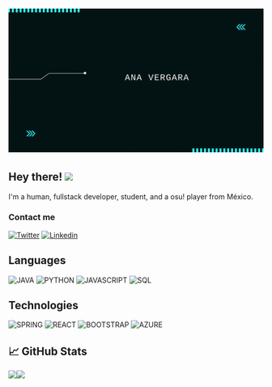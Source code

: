 <h1 align="center">
  <img src="assets/banner-git.gif" alt="Marton Lederer" />
</h1>

## Hey there! <img src="https://bestanimations.com/media/cats/1056407217cute-kitty-animated-gif-59.gif" width="25px">

I'm a human, fullstack developer, student,  and a osu! player from México.

### Contact me 
[![Twitter](https://img.shields.io/badge/Twitter-1DA1F2?style=for-the-badge&logo=twitter&logoColor=white)](https://twitter.com/intent/follow?screen_name=__anver)
[![Linkedin](https://img.shields.io/badge/LinkedIn-0077B5?style=for-the-badge&logo=linkedin&logoColor=white)](https://www.linkedin.com/in/anverdev)

## Languages

![JAVA](https://img.shields.io/badge/-Java-001?style=for-the-badge&logo=Java&color=167a5d)
![PYTHON](https://img.shields.io/badge/-Python-000?style=for-the-badge&logo=Python&color=167a5d)
![JAVASCRIPT](https://img.shields.io/badge/-JavaScript-000?style=for-the-badge&logo=JavaScript&color=167a5d)
![SQL](https://img.shields.io/badge/-SQL-000?style=for-the-badge&logo=MySQL&color=167a5d)

## Technologies

![SPRING](https://img.shields.io/badge/-Spring-000?style=for-the-badge&logo=Spring&color=167a5d)
![REACT](https://img.shields.io/badge/-React-000?style=for-the-badge&logo=React&color=167a5d)
![BOOTSTRAP](https://img.shields.io/badge/-Bootstrap-000?style=for-the-badge&logo=Bootstrap&color=167a5d)
![AZURE](https://img.shields.io/badge/-Azure-000?style=for-the-badge&logo=AzureCloud&color=167a5d)

## &#x1f4c8; GitHub Stats
<img height="190em" src="https://github-readme-stats.vercel.app/api?username=anver-dev&theme=vue-dark&show_icons=true&hide_border=true&&count_private=true&include_all_commits=true" /><!-- wi*quL3fcV --><img height="190em" src="https://github-readme-stats.vercel.app/api/top-langs/?username=anver-dev&theme=vue-dark&show_icons=true&hide_border=true&&count_private=true&include_all_commits=true" />






